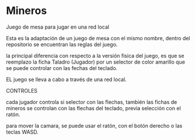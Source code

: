# Mineros

Juego de mesa para jugar en una red local

Esta es la adaptación de un juego de mesa con el mismo nombre, dentro del repositorio se encuentran las reglas del juego.

la principal diferencia con respecto a la versión fisica del juego, es que se reemplazo la ficha Taladro (Jugador) por un selector de color amarillo que se puede controlar con las fechas del teclado.

EL juego se lleva a cabo a través de una red local.

CONTROLES

cada jugador controla si selector con las flechas, también las fichas de mineros se controlan con las flechas del teclado, previa selección con el ratón.

para mover la camara, se puede usar el ratón, con el botón derecho o las teclas WASD.
